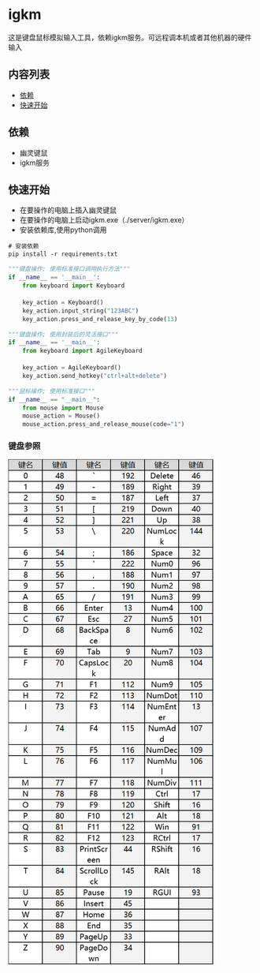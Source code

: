 # igkm

这是键盘鼠标模拟输入工具，依赖igkm服务。可远程调本机或者其他机器的硬件输入

## 内容列表

- [依赖](#依赖)
- [快速开始](#快速开始)

## 依赖

- 幽灵键鼠
- igkm服务

## 快速开始

- 在要操作的电脑上插入幽灵键鼠
- 在要操作的电脑上启动igkm.exe（./server/igkm.exe）
- 安装依赖库,使用python调用

```shell
# 安装依赖
pip install -r requirements.txt
```

```python
"""键盘操作; 使用标准接口调用执行方法"""
if __name__ == '__main__':
    from keyboard import Keyboard

    key_action = Keyboard()
    key_action.input_string("123ABC")
    key_action.press_and_release_key_by_code(13)
```

```python
"""键盘操作; 使用封装后的灵活接口"""
if __name__ == '__main__':
    from keyboard import AgileKeyboard

    key_action = AgileKeyboard()
    key_action.send_hotkey("ctrl+alt+delete")
```

```python
"""鼠标操作; 使用标准接口"""
if __name__ == "__main__":
    from mouse import Mouse
    mouse_action = Mouse()
    mouse_action.press_and_release_mouse(code="1")
```

### 键盘参照

![mapper](mapper.png)
